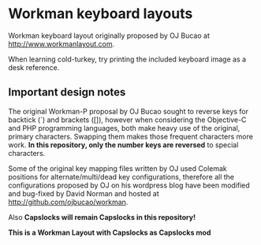 Workman keyboard layouts
========================

Workman keyboard layout originally proposed by OJ Bucao at http://www.workmanlayout.com.

When learning cold-turkey, try printing the included keyboard image as a desk reference.

## Important design notes

The original Workman-P proposal by OJ Bucao sought to reverse keys for backtick (`) and brackets ([]), however when considering the Objective-C and PHP programming languages, both make heavy use of the original, primary characters. Swapping them makes those frequent characters more work. **In this repository, only the number keys are reversed** to special characters.

Some of the original key mapping files written by OJ used Colemak positions for alternate/multi/dead key configurations, therefore all the configurations proposed by OJ on his wordpress blog have been modified and bug-fixed by David Norman and hosted at http://github.com/ojbucao/workman.

Also **Capslocks will remain Capslocks in this repository!**

**This is a Workman Layout with Capslocks as Capslocks mod**
